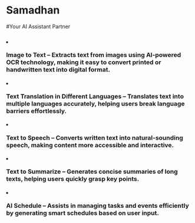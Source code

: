# Samadhan
#Your AI Assistant Partner 
<h3 Here are short descriptions for each feature in your project:

1. Image to Text – Extracts text from images using AI-powered OCR technology, making it easy to convert printed or handwritten text into digital format.


2. Text Translation in Different Languages – Translates text into multiple languages accurately, helping users break language barriers effortlessly.


3. Text to Speech – Converts written text into natural-sounding speech, making content more accessible and interactive.


4. Text to Summarize – Generates concise summaries of long texts, helping users quickly grasp key points.


5. AI Schedule – Assists in managing tasks and events efficiently by generating smart schedules based on user input.
</h3>
